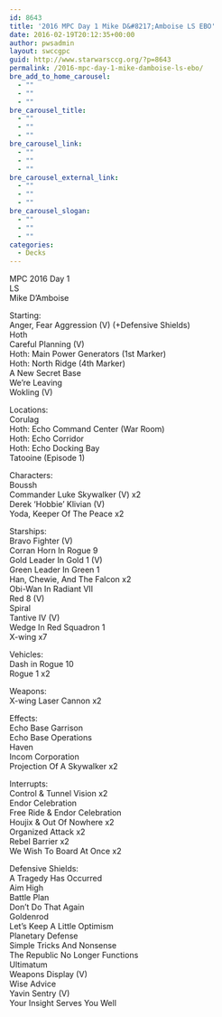 ```yaml
---
id: 8643
title: '2016 MPC Day 1 Mike D&#8217;Amboise LS EBO'
date: 2016-02-19T20:12:35+00:00
author: pwsadmin
layout: swccgpc
guid: http://www.starwarsccg.org/?p=8643
permalink: /2016-mpc-day-1-mike-damboise-ls-ebo/
bre_add_to_home_carousel:
  - ""
  - ""
  - ""
bre_carousel_title:
  - ""
  - ""
  - ""
bre_carousel_link:
  - ""
  - ""
  - ""
bre_carousel_external_link:
  - ""
  - ""
  - ""
bre_carousel_slogan:
  - ""
  - ""
  - ""
categories:
  - Decks
---
```

MPC 2016 Day 1  
LS  
Mike D&#8217;Amboise

Starting:  
Anger, Fear Aggression (V) (+Defensive Shields)  
Hoth  
Careful Planning (V)  
Hoth: Main Power Generators (1st Marker)  
Hoth: North Ridge (4th Marker)  
A New Secret Base  
We&#8217;re Leaving  
Wokling (V)

Locations:  
Corulag  
Hoth: Echo Command Center (War Room)  
Hoth: Echo Corridor  
Hoth: Echo Docking Bay  
Tatooine (Episode 1)

Characters:  
Boussh  
Commander Luke Skywalker (V) x2  
Derek &#8216;Hobbie&#8217; Klivian (V)  
Yoda, Keeper Of The Peace x2

Starships:  
Bravo Fighter (V)  
Corran Horn In Rogue 9  
Gold Leader In Gold 1 (V)  
Green Leader In Green 1  
Han, Chewie, And The Falcon x2  
Obi-Wan In Radiant VII  
Red 8 (V)  
Spiral  
Tantive IV (V)  
Wedge In Red Squadron 1  
X-wing x7

Vehicles:  
Dash in Rogue 10  
Rogue 1 x2

Weapons:  
X-wing Laser Cannon x2

Effects:  
Echo Base Garrison  
Echo Base Operations  
Haven  
Incom Corporation  
Projection Of A Skywalker x2

Interrupts:  
Control & Tunnel Vision x2  
Endor Celebration  
Free Ride & Endor Celebration  
Houjix & Out Of Nowhere x2  
Organized Attack x2  
Rebel Barrier x2  
We Wish To Board At Once x2

Defensive Shields:  
A Tragedy Has Occurred  
Aim High  
Battle Plan  
Don&#8217;t Do That Again  
Goldenrod  
Let&#8217;s Keep A Little Optimism  
Planetary Defense  
Simple Tricks And Nonsense  
The Republic No Longer Functions  
Ultimatum  
Weapons Display (V)  
Wise Advice  
Yavin Sentry (V)  
Your Insight Serves You Well